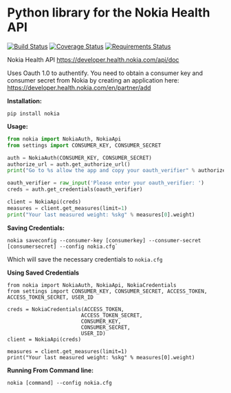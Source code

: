 # Python library for the Nokia Health API

[![Build Status](https://travis-ci.org/orcasgit/python-nokia.svg?branch=master)](https://travis-ci.org/orcasgit/python-nokia) [![Coverage Status](https://coveralls.io/repos/orcasgit/python-nokia/badge.png?branch=master)](https://coveralls.io/r/orcasgit/python-nokia?branch=master) [![Requirements Status](https://requires.io/github/orcasgit/python-nokia/requirements.svg?branch=requires-io-master)](https://requires.io/github/orcasgit/python-nokia/requirements/?branch=requires-io-master)

Nokia Health API
<https://developer.health.nokia.com/api/doc>

Uses Oauth 1.0 to authentify. You need to obtain a consumer key
and consumer secret from Nokia by creating an application
here: <https://developer.health.nokia.com/en/partner/add>

**Installation:**

    pip install nokia

**Usage:**

``` python
from nokia import NokiaAuth, NokiaApi
from settings import CONSUMER_KEY, CONSUMER_SECRET

auth = NokiaAuth(CONSUMER_KEY, CONSUMER_SECRET)
authorize_url = auth.get_authorize_url()
print("Go to %s allow the app and copy your oauth_verifier" % authorize_url)

oauth_verifier = raw_input('Please enter your oauth_verifier: ')
creds = auth.get_credentials(oauth_verifier)

client = NokiaApi(creds)
measures = client.get_measures(limit=1)
print("Your last measured weight: %skg" % measures[0].weight)
```
**Saving Credentials:**


	nokia saveconfig --consumer-key [consumerkey] --consumer-secret [consumersecret] --config nokia.cfg`

 Which will save the necessary credentials to `nokia.cfg`
 
 **Using Saved Credentials**
  
```
from nokia import NokiaAuth, NokiaApi, NokiaCredentials
from settings import CONSUMER_KEY, CONSUMER_SECRET, ACCESS_TOKEN, ACCESS_TOKEN_SECRET, USER_ID

creds = NokiaCredentials(ACCESS_TOKEN, 
						ACCESS_TOKEN_SECRET, 
						CONSUMER_KEY, 
						CONSUMER_SECRET, 
						USER_ID)
client = NokiaApi(creds)

measures = client.get_measures(limit=1)
print("Your last measured weight: %skg" % measures[0].weight)
```
 
 
 **Running From Command line:**

```
nokia [command] --config nokia.cfg 
```


